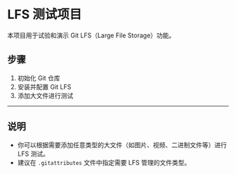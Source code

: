 # LFS 测试项目

本项目用于试验和演示 Git LFS（Large File Storage）功能。

## 步骤
1. 初始化 Git 仓库
2. 安装并配置 Git LFS
3. 添加大文件进行测试

---

## 说明
- 你可以根据需要添加任意类型的大文件（如图片、视频、二进制文件等）进行 LFS 测试。
- 建议在 `.gitattributes` 文件中指定需要 LFS 管理的文件类型。
